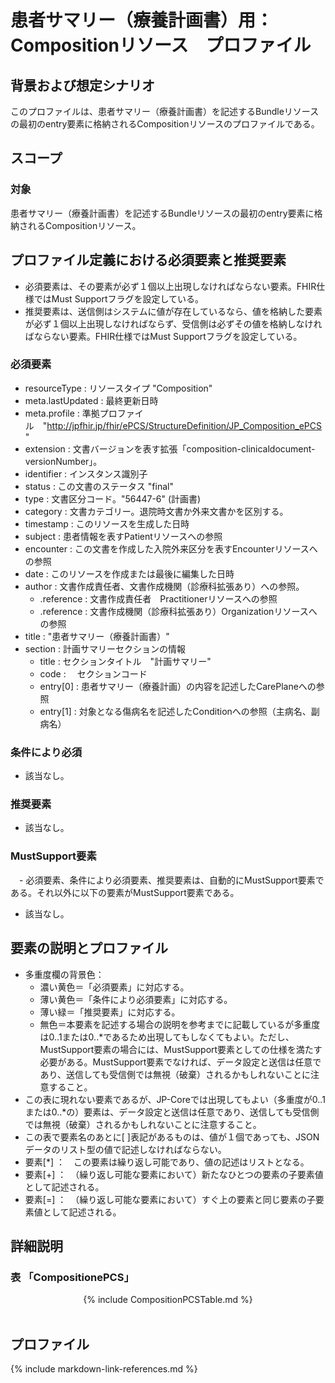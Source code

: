 
# 患者サマリー（療養計画書）用： Compositionリソース　プロファイル

## 背景および想定シナリオ

このプロファイルは、患者サマリー（療養計画書）を記述するBundleリソースの最初のentry要素に格納されるCompositionリソースのプロファイルである。

## スコープ
### 対象

患者サマリー（療養計画書）を記述するBundleリソースの最初のentry要素に格納されるCompositionリソース。

## プロファイル定義における必須要素と推奨要素
  - 必須要素は、その要素が必ず１個以上出現しなければならない要素。FHIR仕様ではMust Supportフラグを設定している。
  - 推奨要素は、送信側はシステムに値が存在しているなら、値を格納した要素が必ず１個以上出現しなければならず、受信側は必ずその値を格納しなければならない要素。FHIR仕様ではMust Supportフラグを設定している。

### 必須要素
  - resourceType : リソースタイプ "Composition"
  - meta.lastUpdated : 最終更新日時
  - meta.profile : 準拠プロファイル　"http://jpfhir.jp/fhir/ePCS/StructureDefinition/JP_Composition_ePCS"
  - extension : 文書バージョンを表す拡張「composition-clinicaldocument-versionNumber」。
  - identifier : インスタンス識別子
  - status : この文書のステータス "final"
  - type : 文書区分コード。"56447-6" (計画書)
  - category : 文書カテゴリー。退院時文書か外来文書かを区別する。
  - timestamp : このリソースを生成した日時
  - subject : 患者情報を表すPatientリソースへの参照
  - encounter : この文書を作成した入院外来区分を表すEncounterリソースへの参照
  - date : このリソースを作成または最後に編集した日時
  - author : 文書作成責任者、文書作成機関（診療科拡張あり）への参照。
    - .reference : 文書作成責任者　Practitionerリソースへの参照
    - .reference : 文書作成機関（診療科拡張あり）Organizationリソースへの参照
  - title : "患者サマリー（療養計画書）"
  - section : 計画サマリーセクションの情報
    - title : セクションタイトル　"計画サマリー"
    - code : 　セクションコード
    - entry[0] : 患者サマリー（療養計画）の内容を記述したCarePlaneへの参照
    - entry[1] : 対象となる傷病名を記述したConditionへの参照（主病名、副病名）

### 条件により必須
  - 該当なし。

### 推奨要素
  - 該当なし。

### MustSupport要素
　- 必須要素、条件により必須要素、推奨要素は、自動的にMustSupport要素である。それ以外に以下の要素がMustSupport要素である。
  - 該当なし。

## 要素の説明とプロファイル
  - 多重度欄の背景色：
    - 濃い黄色＝「必須要素」に対応する。
    - 薄い黄色＝「条件により必須要素」に対応する。
    - 薄い緑＝「推奨要素」に対応する。
    - 無色＝本要素を記述する場合の説明を参考までに記載しているが多重度は0..1または0..*であるため出現してもしなくてもよい。ただし、MustSupport要素の場合には、MustSupport要素としての仕様を満たす必要がある。MustSupport要素でなければ、データ設定と送信は任意であり、送信しても受信側では無視（破棄）されるかもしれないことに注意すること。
  - この表に現れない要素であるが、JP-Coreでは出現してもよい（多重度が0..1または0..*の）要素は、データ設定と送信は任意であり、送信しても受信側では無視（破棄）されるかもしれないことに注意すること。
  - この表で要素名のあとに[ ]表記があるものは、値が１個であっても、JSONデータのリスト型の値で記述しなければならない。
  - 要素[*] ：　この要素は繰り返し可能であり、値の記述はリストとなる。
  - 要素[+] ：　（繰り返し可能な要素において）新たなひとつの要素の子要素値として記述される。
  - 要素[=] ：　（繰り返し可能な要素において）すぐ上の要素と同じ要素の子要素値として記述される。

## 詳細説明

<h3>表 「CompositionePCS」</h3>
<div id="Table_18042" class="htmlTable" align=center x:publishsource="Excel">
{% include  CompositionPCSTable.md %}
</div>
<br>

## プロファイル


{% include markdown-link-references.md %}